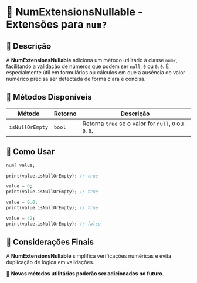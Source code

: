 # 🔢 NumExtensionsNullable - Extensões para `num?`

## 📖 Descrição

A **NumExtensionsNullable** adiciona um método utilitário à classe `num?`, facilitando a validação de números que podem ser `null`, `0` ou `0.0`. É especialmente útil em formulários ou cálculos em que a ausência de valor numérico precisa ser detectada de forma clara e concisa.

## 🔧 Métodos Disponíveis

| Método           | Retorno | Descrição                                               |
|------------------|---------|---------------------------------------------------------|
| `isNullOrEmpty`  | `bool`  | Retorna `true` se o valor for `null`, `0` ou `0.0`.     |

## 🚀 Como Usar

```dart
num? value;

print(value.isNullOrEmpty); // true

value = 0;
print(value.isNullOrEmpty); // true

value = 0.0;
print(value.isNullOrEmpty); // true

value = 42;
print(value.isNullOrEmpty); // false
```

## 📌 Considerações Finais

A **NumExtensionsNullable** simplifica verificações numéricas e evita duplicação de lógica em validações.

🔮 **Novos métodos utilitários poderão ser adicionados no futuro**.
